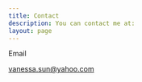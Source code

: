```yaml
---
title: Contact
description: You can contact me at:
layout: page
---
```


Email

vanessa.sun@yahoo.com
